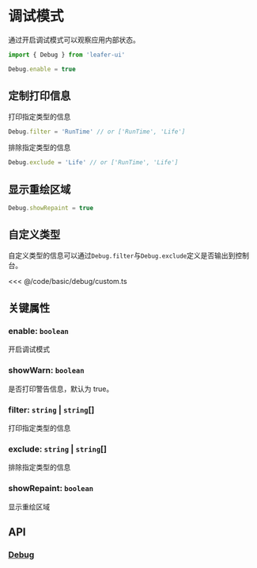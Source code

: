# 调试模式

通过开启调试模式可以观察应用内部状态。

```ts
import { Debug } from 'leafer-ui'

Debug.enable = true
```

## 定制打印信息

打印指定类型的信息

```ts
Debug.filter = 'RunTime' // or ['RunTime', 'Life']
```

排除指定类型的信息

```ts
Debug.exclude = 'Life' // or ['RunTime', 'Life']
```

## 显示重绘区域

```ts
Debug.showRepaint = true
```

## 自定义类型

自定义类型的信息可以通过`Debug.filter`与`Debug.exclude`定义是否输出到控制台。

<<< @/code/basic/debug/custom.ts

## 关键属性

### enable: `boolean`

开启调试模式

### showWarn: `boolean`

是否打印警告信息，默认为 true。

### filter: `string` | `string`[]

打印指定类型的信息

### exclude: `string` | `string`[]

排除指定类型的信息

### showRepaint: `boolean`

显示重绘区域

## API

### [Debug](/api/classes/Debug.md)

